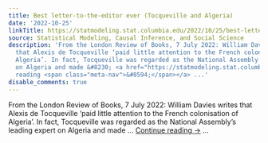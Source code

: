 ```yaml
---
title: Best letter-to-the-editor ever (Tocqueville and Algeria)
date: '2022-10-25'
linkTitle: https://statmodeling.stat.columbia.edu/2022/10/25/best-letter-to-the-editor-ever-tocqueville-and-algeria/
source: Statistical Modeling, Causal Inference, and Social Science
description: 'From the London Review of Books, 7 July 2022: William Davies writes
  that Alexis de Tocqueville ‘paid little attention to the French colonisation of
  Algeria’. In fact, Tocqueville was regarded as the National Assembly’s leading expert
  on Algeria and made &#8230; <a href="https://statmodeling.stat.columbia.edu/2022/10/25/best-letter-to-the-editor-ever-tocqueville-and-algeria/">Continue
  reading <span class="meta-nav">&#8594;</span></a> ...'
disable_comments: true
---
```

From the London Review of Books, 7 July 2022: William Davies writes that Alexis de Tocqueville ‘paid little attention to the French colonisation of Algeria’. In fact, Tocqueville was regarded as the National Assembly’s leading expert on Algeria and made &#8230; <a href="https://statmodeling.stat.columbia.edu/2022/10/25/best-letter-to-the-editor-ever-tocqueville-and-algeria/">Continue reading <span class="meta-nav">&#8594;</span></a> ...
